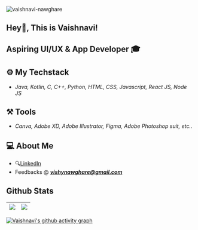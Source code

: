 <p align="left"> <img src="https://komarev.com/ghpvc/?username=vaishnavi-nawghare" alt="vaishnavi-nawghare" /> </p> 
 
## Hey👋, This is Vaishnavi! 
  
## Aspiring UI/UX & App Developer 🎓

## ⚙️ My Techstack 

- _Java, Kotlin, C, C++, Python, HTML, CSS, Javascript, React JS, Node JS_

## ⚒️ Tools 

- _Canva, Adobe XD, Adobe Illustrator, Figma, Adobe Photoshop suit, etc.._

## 💻 About Me 

-  🔍[LinkedIn](https://www.linkedin.com/in/vaishnavi-nawghare-35a2a8210)
-  Feedbacks @ _**vishynawghare@gmail.com**_



## Github Stats

| <img src="https://github-readme-stats.vercel.app/api?username=vaishnavi-nawghare&&show_icons=true&count_private=true&theme=github_dark">|<img src="https://github-readme-streak-stats.herokuapp.com/?user=vaishnavi-nawghare&theme=blueberry_duo"/> |
| ------------| ------------- |


[![Vaishnavi's github activity graph](https://activity-graph.herokuapp.com/graph?username=vaishnavi-nawghare&theme=xcode)](https://github.com/ashutosh00710/github-readme-activity-graph)


